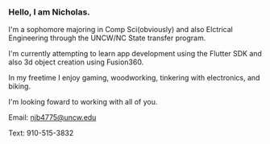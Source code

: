 ### Hello, I am Nicholas. 
I'm a sophomore majoring in Comp Sci(obviously) and also Elctrical Engineering through the UNCW/NC State transfer program.

I'm currently attempting to learn app development using the Flutter SDK and also 3d object creation using Fusion360.

In my freetime I enjoy gaming, woodworking, tinkering with electronics, and biking.

I'm looking foward to working with all of you.


Email: njb4775@uncw.edu

Text: 910-515-3832

<!--
**NicholasBrunsink/NicholasBrunsink** is a ✨ _special_ ✨ repository because its `README.md` (this file) appears on your GitHub profile.

Here are some ideas to get you started:

- 🔭 I’m currently working on ...
- 🌱 I’m currently learning ...
- 👯 I’m looking to collaborate on ...
- 🤔 I’m looking for help with ...
- 💬 Ask me about ...
- 📫 How to reach me: ...
- 😄 Pronouns: ...
- ⚡ Fun fact: ...
-->
